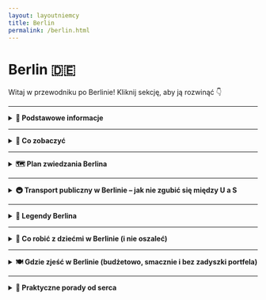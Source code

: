 ```yaml
---
layout: layoutniemcy
title: Berlin
permalink: /berlin.html
---
```


# Berlin 🇩🇪 

Witaj w przewodniku po Berlinie! Kliknij sekcję, aby ją rozwinąć 👇


---

<details>
  <summary><strong>📌 Podstawowe informacje</strong></summary>

  <h3>🏙️ Berlin – opis miasta</h3>
  <p>
    Berlin to nie tyle miasto, co osobny stan skupienia. Pełne historii, która czai się za każdym rogiem – i street artu, 
    który ją zasłania. Tu nic nie wygląda jak „stolica”, a mimo to wszystko działa (prawie). To raj dla fanów muzeów, techno, kebabów 
    i ludzi, którzy nigdy nie wracają do domu przed świtem. Albo wcale.
  </p>

  <h3>🚆 Jak się dostać</h3>
  <p>
    Do Berlina dojedziesz dosłownie wszystkim – oprócz promu z Sahary. Pociągiem? Tak, szybko i bez stresu. Samochodem? Jasne, tylko 
    pamiętaj o strefie ekologicznej (bo Niemcy kochają naklejki). Autobusem? Tanie bilety i darmowe Wi-Fi, które działa na odcinku Poznań-Świebodzin. 
    Rowerem? Jeśli masz czas, charakter i silne łydki – powodzenia!
  </p>

  <h3>✈️ Lotniska</h3>
  <p>
    Berlin ma jedno główne lotnisko: <strong>BER – Berlin Brandenburg</strong> (pełna nazwa dłuższa niż lot do Warszawy). 
    Nowoczesne, przestronne i wiecznie "lekko opóźnione". Uwaga: nie szukaj już Tegla ani Schönefeldu – oficjalnie zniknęły, 
    jak zdrowy rozsądek w godzinach szczytu.
  </p>

  <h3>🌇 Życie w Berlinie</h3>
  <p>
    Życie w Berlinie to balans między anarchią a systemem. W dzień – praca, parki, ekologiczne zakupy w sklepach bez plastiku. 
    W nocy – techno, currywurst i rozważania egzystencjalne w klubowej kolejce. Mieszkańcy są przyzwyczajeni do różnorodności – językowej, kulturowej, fryzjerskiej. 
    Jedni chodzą w garniturach, inni w piżamie i nikt nie pyta dlaczego. Bo to Berlin.
  </p>
</details>


---

<details>
  <summary><strong>🏰 Co zobaczyć</strong></summary>

  <details>
    <summary><strong>🧱 Mur Berliński</strong></summary>
    <p><strong>📍 Współrzędne:</strong> <em>52.5163, 13.3777</em></p>
    <p>Mur, który dzielił miasto, rodziny, przyjaciół i psy sąsiadów. Symbol zimnej wojny, który przez dekady był niechcianą atrakcją, dziś stał się... atrakcją pożądaną. Tylko w Berlinie można oglądać beton i rozczulać się nad jego historią, robiąc selfie z napisem "do not cross".</p>
    <p>Choć większość muru zniknęła szybciej niż darmowe kanapki w hostelu, wciąż znajdziesz jego fragmenty rozsiane po mieście – niektóre oryginalne, niektóre bardziej "symboliczne". Chcesz poczuć klimat szpiegów i zasieków? Skieruj kroki pod <strong>Topografię Terroru</strong> – tam historia bije betonem po oczach.</p>
</details>

<details>
    <summary><strong>🎨 East Side Gallery</strong></summary>
    <p><strong>📍 Współrzędne:</strong> <em>52.5050, 13.4394</em></p>
    <p>Najdłuższy zachowany kawałek Muru Berlińskiego, który został zamieniony w galerię pod chmurką. To tu znajdziesz słynny pocałunek Breżniewa i Honeckera – bardziej emocjonalny niż większość randek na Tinderze.</p>
    <p>Miejsce obowiązkowe dla fanów sztuki ulicznej, historii, i tych, którzy chcą powiedzieć "byłem w Berlinie" bez wspinania się na wieżę TV. Obowiązkowo aparat w dłoń, ale uwaga: turystów więcej niż gołębi pod Brama Brandenburską.</p>
    <p>Pro tip: najlepiej odwiedzić rano albo późnym popołudniem, kiedy nie trzeba się przeciskać przez 15 osób robiących zdjęcie temu samemu murkowi.</p>
</details>

  <details>
    <summary><strong>🏛️ Reichstag</strong></summary>
    <p><strong>📍 Współrzędne:</strong> <em>52.5186, 13.3762</em></p>
    <p>Oficjalna siedziba Bundestagu, czyli niemieckiego parlamentu – miejsce, gdzie zapadają ważne decyzje, ale też gdzie turyści wdrapują się do szklanej kopuły, żeby cyknąć ładne fotki panoramy Berlina (i przypadkiem usłyszeć debatę o przepisach na ogórkową).</p>
    <p>Kopuła zaprojektowana przez Normana Fostera wygląda jak wielka lustrzana wirówka i rzeczywiście można się tam zakręcić – szczególnie bez rezerwacji. <strong>Uwaga:</strong> wejście jest darmowe, ale <em>trzeba się wcześniej zarejestrować online</em>. Bez tego zostaje selfie zza płotu.</p>
    <p>Warto odwiedzić o zachodzie słońca – widoki jak z katalogu, tylko bardziej demokratyczne.</p>
</details>


  <details>
    <summary><strong>🏺 Wyspa Muzeów (Museumsinsel)</strong></summary>
    <p><strong>📍 Współrzędne:</strong> <em>52.5169, 13.4019</em></p>
    <p>Wyspa na Sprewie, na której Niemcy postanowili zebrać najwięcej kultury, sztuki i starożytności, ile tylko pomieści kilka ładnych budynków. Jeśli lubisz patrzeć na marmurowe torsy bez głów, egipskie sarkofagi i dzieła, które wyglądają jak "ładne, ale nie wiadomo co", to jest Twoje miejsce.</p>

    <p>W skład tego kulturalnego pakietu all-inclusive wchodzą:</p>
    <ul>
        <li><strong>🧱 Pergamonmuseum</strong> – absolutny hit, z wielkim ołtarzem Pergamońskim i Bramą Isztar. Niestety, <em>część muzeum bywa zamknięta na renowację</em>, bo wiadomo: wielkie starożytne rzeczy potrzebują wielkiej współczesnej cierpliwości.</li>
        <li><strong>🏛️ Neues Museum</strong> – tu króluje Nefretete i jej słynny profil. Tak piękny, że aparat się sam włącza. Uwaga: <em>nie wolno robić zdjęć królowej</em>, chyba że chcesz zostać wyprowadzony z muzeum szybciej niż zdążysz powiedzieć "hashtag Berlin".</li>
        <li><strong>🖼️ Alte Nationalgalerie</strong> – dla fanów malarstwa, od romantyzmu po impresjonizm. Można udawać znawcę, mrucząc "interesująca faktura" i kiwać głową przy Monetach.</li>
        <li><strong>🏺 Altes Museum</strong> – rzymskie i greckie klimaty. Głowy, kolumny, amfory. Idealne miejsce, żeby zrozumieć, jak wyglądały porządki domowe 2 tysiące lat temu.</li>
        <li><strong>📜 Bode-Museum</strong> – trochę mniej popularne, ale za to spokojniejsze. Rzeźby, monety, atmosfera zadumy (i świetna podłoga, jak ktoś lubi kafelki).</li>
    </ul>

    <p><strong>💡 Porady praktyczne:</strong></p>
    <ul>
        <li><strong>🎟️ Bilety:</strong> Można kupić pojedyncze bilety albo <em>Museum Pass Berlin</em> – opłaca się, jeśli planujesz więcej niż jedno muzeum i masz więcej niż jedną godzinę cierpliwości.</li>
        <li><strong>📱 Rezerwacja online:</strong> Szczególnie do Pergamonu i Neues – bez tego ryzykujesz stanie w kolejce z grupą wycieczkową z Bawarii.</li>
        <li><strong>🥪 Przerwa:</strong> W okolicy znajdziesz kilka kawiarni, ale przygotuj się na ceny w stylu "jesteś między kulturą a turystami".</li>
    </ul>

    <p><em>Wyspa Muzeów to nie miejsce na szybki spacer – to miejsce na estetyczne zanurzenie, lekkie zmęczenie i refleksję: "czy ja przypadkiem nie powinienem chodzić częściej do muzeów?"</em></p>
</details>


  <details>
    <summary><strong>📡 Fernsehturm (Wieża Telewizyjna)</strong></summary>
    <p><strong>📍 Współrzędne:</strong> <em>52.5208, 13.4094</em></p>
    <p>Berlin z góry wygląda zupełnie inaczej, szczególnie kiedy wspinasz się na <strong>Fernsehturm</strong> – najwyższy punkt w mieście (i najlepszy sposób, żeby zrozumieć, że Berlina nie da się objąć wzrokiem w mniej niż godzinę). Z wysokości 368 metrów możesz podziwiać całą stolicę, jej dachy, mosty i niekończące się budowle, które niemalże tworzą swoje własne miasto w mieście.</p>

    <p>Wieża, która powstała w 1969 roku, by służyć jako nadajnik telewizyjny, stała się symbolem Berlina (nawet jeżeli bywa czasami porównywana do... „upiornego iglastego słupa”). Z jej szklanej platformy widokowej masz wrażenie, że po prostu unosisz się nad miastem, patrząc na te wszystkie szklane biurowce, zielone parki, a w tle... górujący Mauerpark. Nie zapomnij zabrać aparatu – 360 stopni panoramy na Berlin są warte każdej zaciśniętej ręki.</p>

    <p><strong>🚶‍♂️ Co warto wiedzieć:</strong></p>
    <ul>
        <li><strong>🎟️ Bilety:</strong> Ceny biletów zaczynają się od około 20€, ale chcesz mieć miejsce przy oknie? Przygotuj się na dodatkowe opłaty. Czasami za „przyspieszony wjazd” trzeba zapłacić tyle, co za nową książkę o Berlinie, ale... to warto!</li>
        <li><strong>💨 Widok:</strong> Idealny na zdjęcia przy zachodzie słońca (bo kto nie chce udowodnić znajomym, że jest bardziej artystyczny niż w rzeczywistości?).</li>
        <li><strong>🍽️ Restauracja:</strong> A jeśli poczujesz głód, to Wieża oferuje rotującą restaurację – choć nie wiem, czy podawanie kelnera wciąż kręci się wokół tego samego stolika co przez 30 minut.</li>
    </ul>

    <p>Pro tip: jeśli nie jesteś fanem wysokości, to zamiast patrzeć w dół, lepiej spójrz na panoramę Berlina w kierunku wieży. Możesz wtedy skupić się na najbliższych budynkach, a nie na tym, co znajduje się 368 metrów poniżej. W końcu każdy ma swoje granice komfortu.</p>

    <p><strong>⏳ Czas na wizytę:</strong> Chociaż nie jest to miejsce, w którym zostaniesz na godzinę, warto poświęcić te 30-45 minut na spokojny spacer po platformie i chwilę refleksji: "czy ten widok to naprawdę Berlin, czy może to po prostu zdjęcie, które znajdę w każdej broszurze?"</p>
</details>


  <details>
    <summary><strong>🎧 Berghain</strong></summary>
    <p><strong>📍 Współrzędne:</strong> <em>52.5075, 13.4512</em></p>
    <p>Berghain – świątynia techno, której nie da się opisać słowami, bo... trzeba tam być, żeby zrozumieć. To więcej niż tylko klub nocny. To niemalże doświadczenie religijne, tylko zamiast kadzideł i modlitwy masz sety DJ-ów, potężny bas, i ludzi, którzy wyglądają jakby przyszli z przyszłości. Jest to miejsce, które potrafi przemienić „zwykłego turystę” w „oddanego fana clubbingu”, nawet jeśli wcześniej nie rozróżniałeś techna od dźwięków budzika.</p>

    <p>Wchodząc do Berghain, musisz być gotowy na jedno: nieoczekiwane. Dobrze, że to nie jest najłatwiejszy klub do dostania się. Czekasz w kolejce, nie wiedząc, czy w ogóle zostaniesz wpuszczony, bo oczywiście nie ma jasnych zasad. Mówią, że jeśli nie patrzysz jak trzeba, nie jesteś odpowiednio ubrany, albo nie masz „tego czegoś” w oczach – nie wejdziesz. Ale to może być tylko część tej legendarnej atmosfery, którą tworzy sam fakt, że nie wiesz, co się stanie.</p>

    <p><strong>🎵 Co cię czeka w środku?</strong> Berghain to miejsce dla prawdziwych fanów muzyki elektronicznej, gdzie techno wylewa się z głośników, a światła pulsują w rytm bitu. Jeśli twój portfel zniknął po 5 minutach, to raczej nie są to efekty uboczne po drinkach – po prostu roztańczyłeś się do rytmu.</p>
    <p>Chociaż Berghain jest znany ze swojej surowości i "nieprzyjaznej" polityki wejścia, to po przekroczeniu progu czeka cię całkowite zanurzenie w muzyce, ludziach i atmosferze, która jest jednym z najczystszych wyrazów berlińskiej wolności. Wszyscy są mile widziani, ale o ile możesz nie spotkać się z „klubowymi zasadami”, o tyle musisz być gotów na zupełnie inny świat, niż ten, do którego przywykłeś.</p>

    <p><strong>💡 Porady praktyczne:</strong></p>
    <ul>
        <li><strong>🕛 Godziny otwarcia:</strong> Berghain otwarte jest zwykle przez całą noc i dzień (bo kto mówi, że noc ma trwać tylko 6 godzin?), więc jeśli czujesz się na siłach, to zapraszam do sprawdzenia, czy umiesz tańczyć do 10:00 rano.</li>
        <li><strong>👕 Dress code:</strong> Chociaż klucz do wejścia to nie tylko wygląd, ubiór może jednak pomóc. Im bardziej casualowo (i trochę jakbyś przyszedł z opóźnieniem na imprezę w szkole), tym lepiej. Zero krawatów, zero formalności – chociaż czarne ubrania i wszystko, co daje wrażenie „niedbałej elegancji” jest na topie.</li>
        <li><strong>🔇 Muzyka:</strong> Zmiana ustawień na tech-house, techno czy minimal – gwarantowane, że u stóp basu poczujesz się jak w innym wymiarze.</li>
        <li><strong>📱 Aplikacje:</strong> Warto śledzić na Facebooku i innych portalach informacje o specjalnych wydarzeniach – klub bywa pełny, a więc czasami jest konieczna rezerwacja wstępu na specjalne wydarzenia.</li>
    </ul>

    <p><strong>🤫 Czego NIE robić w Berghain:</strong> Zdecydowanie nie próbuj robić zdjęć ani filmików – zasada "no photo" obowiązuje bez wyjątku. W końcu nie jesteś tu, żeby dokumentować swoją obecność w tym kultowym miejscu, tylko żeby poczuć się częścią tej wyjątkowej, zamkniętej atmosfery. Więc jeśli będziesz miał jakiekolwiek wątpliwości co do norm, lepiej od razu skupić się na muzyce.</p>

    <p><strong>🕶️ Bonus:</strong> Jeśli Berghain to miejsce, które cię przerasta, sprawdź jego siostrzany klub <strong>Säule</strong> – bardziej alternatywny, ale równie intensywny. Jednak pamiętaj: <em>wszystko, co związane z Berghain, wymaga od ciebie podjęcia wyzwania.</em></p>
</details>


  <details>
    <summary><strong>🌳 Tiergarten</strong></summary>
    <p><strong>📍 Współrzędne:</strong> <em>52.3540, 13.3695</em></p>
    <p>Tiergarten to berliński odpowiednik miejskiego „zielonego zakątka”, w którym możesz zapomnieć o smogu, zgiełku i tłumach. Wyobraź sobie idealne miejsce, gdzie możesz się zgubić, spacerować przez godziny, próbować odgadywać, czy to naprawdę jest staw, czy może tylko zarośnięta kałuża... a wszystko to z odgłosami miejskiego życia w tle.</p>

    <p>Ten park, który w XVIII wieku służył jako poligon myśliwski, jest teraz jednym z najbardziej popularnych miejsc w Berlinie, oferującym równocześnie spokój natury i ogromną przestrzeń do… oddechu. Spacerując po tym wielkim obszarze zieleni, możesz poczuć się jak bohater w filmie o zbuntowanym mieszkańcu wielkiego miasta, który odnajduje harmonię wśród drzew.</p>

    <p>W Tiergarten znajdziesz nie tylko przyjemność z kontaktu z naturą, ale także pomniki, rzeźby, a nawet stawy. A jeśli chcesz poczuć się jak prawdziwy Berlińczyk, to po prostu weź koc, złap książkę i zrób sobie przerwę na wylegiwanie się w trawie. (Tak, w Berlinie to naprawdę normalne. Ludzie tutaj leżą wszędzie.)</p>

    <p><strong>🌳 Co cię czeka w Tiergarten?</strong> Całkiem sporo! Park to nie tylko zielony raj do odpoczynku, ale także pełen ukrytych skarbów. Możesz natknąć się na rzeźby, na przykład <strong>Rzeźbę Żurawia</strong>, a jeśli chcesz poczuć się jak prawdziwy wędrowiec, możesz zabłądzić w labiryncie drzew. Coś na pewno Cię zaskoczy. A jeśli nie to, to przynajmniej pozwoli ci na chwilę odpocząć i zwolnić tempo.</p>

    <p><strong>🦅 Czego nie możesz przegapić:</strong></p>
    <ul>
        <li><strong>🚶‍♂️ Spacer wzdłuż rzeki Spree:</strong> Park położony jest wzdłuż rzeki, więc jeśli chcesz poczuć się jak bohater filmu o podróżniku, na pewno warto udać się na spokojny spacer brzegiem. Czasami woda odbija nie tylko niebo, ale i Twoje rozmyślania o przyszłości.</li>
        <li><strong>🌸 Pomniki i rzeźby:</strong> A to z kolei okazja, by poczuć się jak prawdziwy historyk sztuki – nie bój się patrzeć na różne postacie i zastanawiać się, co one właściwie symbolizują.</li>
        <li><strong>🏛️ Siegessäule (Kolumna Zwycięstwa):</strong> W samym sercu parku znajduje się Siegessäule, czyli Kolumna Zwycięstwa. Możesz ją podziwiać z dołu, ale nie zapomnij wspiąć się na szczyt, bo widok na Berlin z góry jest naprawdę niezły. Swoją drogą, to nie codziennie możesz poczuć się jak zdobywca.</li>
    </ul>

    <p><strong>💡 Pro tip:</strong> Jeśli szukasz idealnego miejsca na piknik, to jest to właśnie to! Zbieraj przyjaciół, rozłóż koc, a potem kontempluj na temat życia i... Berlinie, który chyba nigdy nie śpi.</p>

    <p><strong>🚴‍♂️ Dla aktywnych:</strong> Tiergarten to również świetne miejsce do jazdy na rowerze, biegania, a nawet rolkowania, jeśli masz ochotę poczuć się jak profesjonalista. Oczywiście, gdybyś się potknął, Berlin przyjmuje cię z otwartymi ramionami… i dużą ilością lodów w pobliskich sklepikach.</p>

    <p>Więc jeśli chcesz chwilę zapomnieć o miejskim zgiełku i poczuć w sobie "naturalnego Berlińczyka", to Tiergarten to miejsce, które z pewnością ci to umożliwi!</p>
</details>


  <details>
    <summary><strong>🏰 Zamek Charlottenburg</strong></summary>
    <p><strong>📍 Współrzędne:</strong> <em>52.5204, 13.2951</em></p>
    <p>Zamek Charlottenburg to prawdziwa perła Berlina, przypominająca, że nie tylko historie techno i sztuki nowoczesnej są warte uwagi. Ten pałac, niczym z bajki, nie tylko wygląda, jakby przybył prosto z XVIII wieku, ale również pozwala poczuć się jak szlachcic na chwilę. Choć w jego murach raczej nie znajdziesz „pozytywnie zakręconych” księżniczek, to na pewno odkryjesz historię pełną przepychu i majestatu.</p>

    <p>Zamek został zbudowany na przełomie XVII i XVIII wieku jako rezydencja elektorskiej rodziny Hohenzollernów i przez lata pełnił rolę letniej rezydencji dla królewskiej rodziny. Jednak nie daj się zwieść tym formalnym początkowym opisom – Zamek Charlottenburg to także miejsce, które mogłoby spokojnie zagrać główną rolę w filmie o królewskich intrygach. Tylko zamiast czarownic i magicznych mikstur masz… ogrody pełne róż, pomniki i galerię sztuki.</p>

    <p><strong>🎨 Co cię czeka w Zamku Charlottenburg?</strong> Przede wszystkim to jedno z nielicznych miejsc w Berlinie, które oferuje ci podróż w czasie. Jeśli chcesz poczuć się jak w XVIII wieku, nie musisz iść na bal maskowy. Wystarczy, że wejdziesz do środka. Przestronne sale, pełne przepychu wnętrza, a także obrazy, które były niegdyś częścią królewskiej kolekcji, czekają na odkrycie.</p>

    <p>Poza samym pałacem, warto zwrócić uwagę na jego przepiękne ogrody, które są jak idealna sceneria do przemyśleń o tym, czy to naprawdę królowa siedziała tutaj na tronie i dawała wszystkim rozkazy, czy może była to tylko jakaś bardzo elegancka pani domu, która miała po prostu świetny gust.</p>

    <p><strong>🌳 Czego nie możesz przegapić:</strong></p>
    <ul>
        <li><strong>👑 Pałacowe wnętrza:</strong> Zamek oferuje naprawdę olśniewające sale – zarówno te bogato zdobione, jak i te bardziej minimalistyczne. Warto przyjrzeć się z bliska meblom, które mimo upływu czasu nadal wyglądają, jakby zostały niedawno kupione na wyprzedaży u królowej. No może poza tymi złoceńkami, które raczej nie pasują do XXI wieku, ale wciąż robią wrażenie.</li>
        <li><strong>🌷 Ogrody Charlottenburga:</strong> Jeśli zwiedzanie wnętrz to za mało, udaj się do ogrodów. Te rozległe tereny pełne róż, fontann i rzeźb będą idealnym miejscem na spacer. Jeśli masz szczęście, spotkasz tam innych turystów, którzy próbują zrobić perfekcyjne selfie z tronem w tle (a ty, udając obojętność, wykonasz ten sam ruch, tylko bardziej elegancko).</li>
        <li><strong>🎨 Galeria Sztuki:</strong> W zamku znajduje się również galeria sztuki, gdzie możesz podziwiać obrazy, rzeźby i różne inne cuda, które niegdyś należały do rodziny królewskiej. Jeśli nie znasz się na sztuce, po prostu rób mądre miny, kiwaj głową i ciesz się z możliwości zaprezentowania swoich umiejętności „mistrza rozumienia sztuki”.</li>
    </ul>

    <p><strong>💡 Porady praktyczne:</strong></p>
    <ul>
        <li><strong>🕒 Godziny otwarcia:</strong> Zamek jest otwarty codziennie, więc możesz go odwiedzić nawet w dniu, w którym czujesz, że świat potrzebuje odrobiny królewskiej elegancji. Zamek otwarty jest do późnych godzin popołudniowych, więc masz czas, żeby spokojnie poczuć się jak arystokrata.</li>
        <li><strong>🎟️ Bilety:</strong> Wstęp do zamku kosztuje, ale w porównaniu do wartości historycznej tego miejsca, to prawie jak kawa na wynos w Berlinie. Zresztą, cena biletu to tylko drobna opłata za możliwość poczucia się przez chwilę jak postać z epoki baroku.</li>
        <li><strong>📸 Fotografowanie:</strong> Pamiętaj, że w Zamku Charlottenburg możesz robić zdjęcia, ale nie zapomnij o strefach, gdzie nie możesz rejestrować wnętrz. Choć zazwyczaj, jeśli coś jest naprawdę piękne, zrobienie zdjęcia i tak nie jest zakazane. Jednak szanuj przestrzeń i innych gości!</li>
    </ul>

    <p>Jeśli odwiedzasz Berlin i masz ochotę na odrobinę luksusu, na pewno powinieneś dodać Zamek Charlottenburg do swojej listy „must-see”. To jak wizyta w „dawnym królestwie”, gdzie choć nie znajdziesz złotych monet w każdym rogu, to poczujesz się jak ktoś naprawdę ważny.</p>
</details>


  <details>
    <summary><strong>🕊️ Pomnik Holokaustu (Pomnik Żydowskich Ofiar Holokaustu)</strong></summary>
    <p><strong>📍 Współrzędne:</strong> <em>52.5138, 13.3777</em></p>
    <p>Pomnik Holokaustu w Berlinie to jedno z tych miejsc, które nie rzuca się w oczy, ale zostaje w pamięci na długo. Z zewnątrz wygląda jak olbrzymie pole kamiennych bloków, które wcale nie zachwycają swoją „nowoczesnością” ani tym bardziej swoją wesołością. A jednak, to jedno z tych miejsc, które zmusza do refleksji, do przemyśleń o naszej historii i o tym, jak wiele musimy jeszcze zrobić, by nigdy się nie powtórzyła.</p>

    <p>Pomnik, zaprojektowany przez Petera Eisenmana, to 2711 betonowych bloków, ustawionych w równych rzędach, które zmieniają swoją wysokość. Wchodząc w to pole, zaczynasz od czoła, gdzie bloki są niskie i niepozorne, ale im dalej idziesz, tym bardziej robi się mrocznie. W końcu bloki stają się tak wysokie, że zaczynasz czuć się jak część tej przeszłości – uwięziony w świecie, którego już nie ma. Ale niech Cię nie zmyli ta niewielka wysokość na początku – ten pomnik naprawdę potrafi zrobić wrażenie.</p>

    <p>Pomnik upamiętnia ofiary Holokaustu, w tym Żydów, Romów i innych grup, które zginęły w wyniku zbrodniczych działań nazistowskich. Eisenman stworzył coś, co ma dawać poczucie zagubienia i chaosu, symbolizując tragiczne i niezrozumiałe wydarzenia tej mrocznej części historii. Z każdej strony bloków czujesz się inaczej: czasami możesz poczuć się jak mały człowiek w ogromnym świecie, innym razem jakbyś był w środku burzy historii, gdzie wszystko jest chaotyczne i bezsensowne.</p>

    <p><strong>🔍 Co cię czeka na Pomniku Holokaustu?</strong> Oprócz samego spaceru przez pole bloków, warto zajrzeć do podziemnego muzeum, które znajduje się tuż obok. Znajdziesz tam wystawy związane z historią Holokaustu, z osobistymi historiami ofiar i zdjęciami z tamtych lat. To miejsce daje szansę na głębsze zrozumienie, a także na moment ciszy i zadumy.</p>

    <p><strong>🌟 Czego nie możesz przegapić:</strong></p>
    <ul>
        <li><strong>🔲 Spacer przez blokadę:</strong> Warto przejść przez to pole kamieni i poczuć na własnej skórze to zmieniające się uczucie przestrzeni i zbliżającego się mroku. Poczuj się jak część tej opowieści, nawet jeśli nie jesteś w stanie w pełni zrozumieć tego, przez co przeszły ofiary Holokaustu.</li>
        <li><strong>🏛️ Podziemne muzeum:</strong> Jeśli chcesz zanurzyć się w historii, wejdź do podziemnego muzeum. Znajdziesz tam interaktywne wystawy, które są pełne dokumentów, zdjęć i osobistych historii. Pomoże Ci to lepiej zrozumieć, dlaczego Pomnik Holokaustu w Berlinie jest tak ważny.</li>
    </ul>

    <p><strong>💡 Porady praktyczne:</strong></p>
    <ul>
        <li><strong>🕒 Godziny otwarcia:</strong> Pomnik jest dostępny przez całą dobę, ale jeśli chcesz odwiedzić muzeum, sprawdź godziny jego otwarcia, ponieważ jest to miejsce zamknięte w nocy. To jedno z tych miejsc, które jest symboliczne o każdej porze dnia, ale w nocy nabiera zupełnie innego charakteru.</li>
        <li><strong>📸 Fotografowanie:</strong> Tak, możesz zrobić zdjęcie, ale pamiętaj, że Pomnik Holokaustu to miejsce ciszy i zadumy. Jeśli robisz zdjęcie, zrób to z szacunkiem i w pełni świadomie, co ten pomnik reprezentuje.</li>
    </ul>

    <p>Pomnik Holokaustu to miejsce, które zmusza do refleksji. To nie tylko turystyczna atrakcja – to przypomnienie o przeszłości, które nie pozwala o sobie zapomnieć. Po wizycie w tym miejscu nie będziesz już tym samym turystą w Berlinie, bo jego historia na długo pozostanie z Tobą. I może to właśnie w takich miejscach trzeba zrobić najdłuższe przerwy na zastanowienie się nad tym, co mogłoby być, a co już nigdy nie wróci.</p>
</details>


  <details>
    <summary><strong>🦒 Zoo Berlin – największy zbiór zwierząt i dzieci na wycieczce</strong></summary>
    <p><strong>Współrzędne:</strong> <em>52.5075° N, 13.3372° E</em></p>
    <p>
      Pandki, lwy, surykatki i ludzie z watą cukrową. Jedno z najstarszych zoo w Europie, gdzie nawet flamingi mają swoje fanki. 
      Dobry wybór, jeśli Berlin wydaje ci się za bardzo ludzki. Aha – nie karm zwierząt ani dzieci z grupy obok.
    </p>
  </details>

  <details>
    <summary><strong>🎨 Teufelsberg – opuszczona stacja szpiegowska z widokiem i graffiti</strong></summary>
    <p><strong>Współrzędne:</strong> <em>52.5070° N, 13.2411° E</em></p>
    <p>
      Góra zrobiona ze śmieci wojennych (serio), na której stoi amerykańska stacja nasłuchowa z czasów zimnej wojny. 
      Dziś to mekka dla artystów i fanów "urban exploration". Wchodzisz na własne ryzyko – i z własną butelką wody.
    </p>
  </details>

  <details>
    <summary><strong>💡 DDR Museum – dotknij komunizmu bez wychodzenia z UE</strong></summary>
    <p><strong>Współrzędne:</strong> <em>52.5180° N, 13.4010° E</em></p>
    <p>
      Interaktywne muzeum NRD, gdzie możesz usiąść w Trabancie, posłuchać propagandy i zobaczyć, co się jadało, gdy nic nie było. 
      Świetna lekcja historii dla młodszych – i momenty nostalgii dla tych, co pamiętają „Octavia to luksus”.
    </p>
  </details>

  <details>
    <summary><strong>🚪 Brama Brandenburska</strong></summary>
    <p><strong>📍 Współrzędne:</strong> <em>52.5163, 13.3777</em></p>
    <p>Brama Brandenburska to symbol Berlina, jeden z najbardziej rozpoznawalnych punktów miasta, który przez lata zmieniała swoje znaczenie – od bramy do miasta, przez symbol podziału, aż po symbol zjednoczenia Niemiec. Ale nie daj się zmylić jej klasycznym, neoklasycznym wyglądem, bo ta brama to nie tylko kamienny pomnik, ale także miejsce, które wiele razy miało ogromne znaczenie w historii.</p>

    <p>Wzniesiona na przełomie XVIII i XIX wieku przez króla Fryderyka Wilhelma II, Brama Brandenburska była pierwotnie symboliem pokoju, mając na celu reprezentowanie majestatu Berlina. Oczywiście, historia niemiecka nie zawsze sprzyjała pokojowi, dlatego brama przeszła przez wiele zmian. I choć nie jest to zamek ani pałac, można ją uznać za jeden z najważniejszych „pomników” Berlina – choć tym razem nie w sensie pomnika w sensie dosłownym.</p>

    <p>Brama Brandenburska była świadkiem wielu ważnych wydarzeń, w tym zakończenia zimnej wojny i upadku Muru Berlińskiego. Zanim doszło do zjednoczenia Niemiec, brama była niemal symbolem podziału, znajdując się tuż obok muru, który oddzielał Berlin na wschodnią i zachodnią część. Dziś jest symbolem jedności i pomostem między przeszłością a przyszłością Niemiec.</p>

    <p><strong>🎨 Co cię czeka przy Bramie Brandenburskiej?</strong> Nie da się ukryć, że Brama Brandenburska to miejsce, które nie tylko wygląda majestatycznie, ale jest też pełne historii. Będziesz miał okazję zobaczyć nie tylko klasyczną architekturę, ale również podziwiać piękny widok na okolice, w tym na Pariser Platz, który jest pełen eleganckich budynków i hoteli. Warto się zatrzymać na chwilę, by pomyśleć o historii tego miejsca i poczuć się jak część tej wielkiej opowieści.</p>

    <p><strong>🌟 Czego nie możesz przegapić:</strong></p>
    <ul>
        <li><strong>📸 Sesja zdjęciowa:</strong> To prawdopodobnie najczęściej fotografowane miejsce w Berlinie, więc nie przegap okazji, by zrobić sobie selfie z Brandenburską w tle. Oczywiście, postaraj się, aby Twoje zdjęcie wyglądało mniej turystycznie niż zdjęcia z pierwszego dnia w mieście, ale to i tak będzie pamiątka na całe życie!</li>
        <li><strong>🕰️ Warto wiedzieć:</strong> Zanim zaczniesz marzyć o tym, że uda ci się przejść przez bramę jak władca Berlina, pamiętaj, że brama jest otwarta dla wszystkich – ale to tylko symbol. Niemniej, to świetne miejsce, by zastanowić się nad historią tego miasta i tego regionu, a także chwilę poczuć się, jakbyś był częścią tej niesamowitej opowieści.</li>
    </ul>

    <p><strong>💡 Porady praktyczne:</strong></p>
    <ul>
        <li><strong>🕒 Godziny otwarcia:</strong> Brama Brandenburska to miejsce publiczne, otwarte 24 godziny na dobę. To oznacza, że możesz ją odwiedzać o każdej porze dnia i nocy. Więc jeśli lubisz wyjść na miasto nocą, to jest to miejsce, które naprawdę wygląda spektakularnie po zmroku!</li>
        <li><strong>🚶‍♂️ Zasady:</strong> Nie ma żadnych specjalnych zasad, ale pamiętaj, że to miejsce jest bardzo popularne, więc czasami może być tłoczno. Warto spróbować odwiedzić Bramę Brandenburską wczesnym rankiem lub późnym wieczorem, kiedy nie ma już tłumów turystów.</li>
    </ul>

    <p>Brama Brandenburska to prawdziwy symbol Berlina, którego nie można pominąć podczas zwiedzania miasta. To miejsce, które łączy przeszłość z przyszłością, symbolizuje zarówno trudne chwile historii, jak i triumfy zjednoczenia. I chociaż brama sama w sobie może wyglądać jak „zwykły pomnik”, to jest to coś, co naprawdę warto zobaczyć i poczuć na własnej skórze. Na pewno nie wyjdziesz stamtąd bez kilku zdjęć i kilku przemyśleń.</p>
</details>
  

  <details>
    <summary><strong>🏙️ Alexanderplatz</strong></summary>
    <p><strong>📍 Współrzędne:</strong> <em>52.5219, 13.4132</em></p>
    <p>Alexanderplatz to jedno z najbardziej rozpoznawalnych miejsc w Berlinie, które łączy w sobie historię, kulturę i nowoczesność. To nie tylko wielki plac, ale prawdziwe serce miasta, które tętni życiem przez całą dobę. Kiedyś był to rynek handlowy, a dziś to centrum handlowe, turystyczne i komunikacyjne, w którym nie sposób się nudzić. Wiesz, jak to jest – to miejsce, które ma wszystko, od wieżowców po stary tramwaj. Można by powiedzieć, że tu zawsze coś się dzieje – i to dosłownie!</p>

    <p>Alexanderplatz to miejsce, które zmieniało się przez lata, a jego historia sięga nawet średniowiecza. To stąd wschodni Berlin w okresie Zimnej Wojny patrzył na Zachód, a teraz jest jednym z najważniejszych punktów na turystycznej mapie Berlina. Choć w latach 60-70. na placu wznosiły się wielkie blokowiska (typowe dla okresu PRL-u), dzisiaj Alexanderplatz ma zupełnie inny charakter – to tętniąca życiem metropolia, pełna sklepów, restauracji, hoteli i zabytków.</p>

    <p><strong>🎨 Co cię czeka na Alexanderplatz?</strong> Oczywiście, największym punktem orientacyjnym jest Wieża Telewizyjna – Berliner Fernsehturm. To właśnie stąd rozpościera się najlepszy widok na całe miasto. Warto zwrócić uwagę na okoliczne budynki, w tym na wschodni Berlin, w którym przez lata dominowały ogromne bloki. Ale nie tylko architektura przyciąga uwagę. Na placu znajdziesz też ogromne centrum handlowe, liczne restauracje, a także te kultowe atrakcje jak fontanny i historyczne tramwaje.</p>

    <p><strong>🌟 Czego nie możesz przegapić:</strong></p>
    <ul>
        <li><strong>📸 Wieża Telewizyjna:</strong> Jeśli nie chcesz zobaczyć Berlina z perspektywy turysty, to musisz wejść na Berlin Fernsehturm! Widok z samej góry to prawdziwa uczta dla oka, gdzie z jednej strony rozciąga się całe miasto, a z drugiej widać aż po horyzont. Warto również sprawdzić restaurację obrotową – ale ostrzegam, ceny są nieco… „w Berlinie”!</li>
        <li><strong>🏙️ Górna platforma widokowa:</strong> Jeśli nie masz ochoty na wieżę, to Alexanderplatz oferuje inne miejsca z niezłym widokiem. Warto odwiedzić pobliskie kawiarnie na dachach, które oferują coś równie pięknego i przyjemnego, ale w mniej ekskluzywnej wersji.</li>
    </ul>

    <p><strong>💡 Porady praktyczne:</strong></p>
    <ul>
        <li><strong>🕒 Godziny otwarcia:</strong> Wieża Telewizyjna jest otwarta codziennie, ale najlepiej odwiedzać ją w godzinach porannych lub późnym popołudniem, aby uniknąć tłumów. To miejsce jest bardzo popularne, a czasami trzeba stać w długich kolejkach. Warto również zarezerwować bilety online.</li>
        <li><strong>🚶‍♂️ Tłumy:</strong> Alexanderplatz to jedno z tych miejsc, które potrafi przyciągnąć ogromne rzesze turystów. Jeśli chcesz poczuć prawdziwy klimat tego miejsca, przyjdź rano lub wieczorem, kiedy plac nie jest jeszcze (lub już) zapełniony ludźmi. Inaczej poczujesz się jak w centrum handlowym w godzinach szczytu!</li>
        <li><strong>🛍️ Zakupy:</strong> Jeśli chcesz zrobić zakupy, to Alexanderplatz to jedno z najlepszych miejsc na zakupy w Berlinie. W okolicy znajdują się nie tylko ogromne centra handlowe, ale także sklepy lokalne, gdzie znajdziesz niemieckie specjały i pamiątki. Pamiętaj jednak, że ceny w centrum są… no cóż, typowo berlińskie.</li>
    </ul>

    <p><strong>⚡ Historia w pigułce:</strong> Choć teraz Alexanderplatz to nowoczesne centrum miasta, nie zawsze tak było. Przez lata był to główny punkt handlowy, przez który przewijały się tłumy ludzi. Po II wojnie światowej stał się jednym z symboli podziału miasta. Dziś pełni rolę zarówno komercyjną, jak i turystyczną, będąc jednym z najważniejszych punktów wschodniego Berlina. No, może w zachodnim trochę mniej, ale historia tego miejsca mówi sama za siebie!</p>

    <p>Alexanderplatz to jedno z tych miejsc, które, mimo że może się wydawać bardzo komercyjne, ma do opowiedzenia wiele historii. Jeśli masz czas, warto spędzić tu chwilę, nie tylko na robieniu zdjęć, ale na poczuciu tej ogromnej energii, która bije z tego miejsca. I pamiętaj, by spróbować jednej z berlińskich pysznych kaw – to w końcu niemieckie centrum kawowe!</p>
</details>

<details>
    <summary><strong>🚂 Dworzec Hauptbahnhof – czyli stacja kosmiczna Deutsche Bahn</strong></summary>
    <p><strong>Współrzędne:</strong> <em>52.5251° N, 13.3694° E</em></p>
    <p>
      Gdyby Transformersy budowały dworce – wyglądałyby właśnie tak. Stal, szkło, schody ruchome w każdą stronę świata. 
      Nawet jeśli nigdzie nie jedziesz, wpadnij się pogubić. Bonus: nieoczekiwany koncert akordeonisty na peronie.
    </p>
  </details>

  <details>
    <summary><strong>🦴 Muzeum Historii Naturalnej – dinozaury i inne potwory</strong></summary>
    <p><strong>Współrzędne:</strong> <em>52.5300° N, 13.3818° E</em></p>
    <p>
      Największy szkielet dinozaura w Europie. Robi wrażenie, zwłaszcza na ludziach, którzy boją się gołębi. 
      Do tego meteoryty, wypchane zwierzęta i pytania dzieci w stylu „czy to jeszcze żyje?”.
    </p>
  </details>

  <details>
    <summary><strong>📚 Bebelplatz – miejsce, gdzie palono książki, a dziś selfie</strong></summary>
    <p><strong>Współrzędne:</strong> <em>52.5165° N, 13.3937° E</em></p>
    <p>
      Niby tylko plac, ale z historią cięższą niż podręcznik do niemieckiego. W podziemiu znajdziesz pustą bibliotekę – pomnik po paleniu książek. 
      Można się zatrzymać, zamyślić… i dopiero potem pójść na currywurst.
    </p>

</details>
   
<details>
    <summary><strong>🕵️‍♂️ Sekretne miejsca Berlina</strong></summary>

    <details>
        <summary><strong>⛲ Rosengarten w Humboldthain – różany raj w środku miasta</strong></summary>
        <p>📍 Współrzędne: 52.5462, 13.3883</p>
        <p>
            Jeśli myślisz, że Berlin to tylko techno, kebaby i beton – to wejdź tu. Ogrody różane, cisza, ławki idealne do kontemplacji
            życia lub scrollowania memów w spokoju. Bonus: wejście za darmo, zapachy bezcenne.
        </p>
    </details>

    <details>
        <summary><strong>🏰 Spreepark – opuszczone wesołe miasteczko z PRL-vibe’em</strong></summary>
        <p>📍 Współrzędne: 52.4937, 13.4772</p>
        <p>
            Karuzele, które już się nie kręcą, i diabelski młyn, który wygląda jak po apokalipsie. Dawniej raj dla dzieci, dziś raj
            dla fotografów, miejskich eksploratorów i fanów postapokalipsy. Wstęp z przewodnikiem lub odrobiną sprytu.
        </p>
    </details>

    <details>
        <summary><strong>🌿 Prinzessinnengärten – ogrody miejskie z klimatem eko-hipstera</strong></summary>
        <p>📍 Współrzędne: 52.4985, 13.4036</p>
        <p>
            Tu rośnie wszystko – warzywa, zioła, pomysły na lepszy świat. Miejsce, gdzie możesz wypić kawę siedząc na palecie,
            porozmawiać z pomidorem i pomyśleć „może rzucę wszystko i zostanę ogrodnikiem”.
        </p>
    </details>

    <details>
        <summary><strong>🎨 Urban Nation Museum – street art na poważnie</strong></summary>
        <p>📍 Współrzędne: 52.4945, 13.3492</p>
        <p>
            Muzeum sztuki ulicznej – czyli graffiti, które ktoś postanowił wreszcie zawiesić na ścianie i nazwać sztuką współczesną.
            Kolorowo, dziwnie, inspirująco. I bez tłumów z przewodnikiem w słuchawce.
        </p>
    </details>

    <details>
        <summary><strong>🚪Magicum – muzeum magii, którego nie szukałeś, ale znajdziesz</strong></summary>
        <p>📍 Współrzędne: 52.5250, 13.3860</p>
        <p>
            Kryształowe kule, iluzje, tarot i trochę Harry'ego Pottera bez praw autorskich. Małe, dziwne, czarujące. W sam raz,
            jeśli chcesz odpocząć od rzeczywistości i uwierzyć w coś bardziej mistycznego niż ceny czynszów w Berlinie.
        </p>
    </details>

</details>

</details>
      
---

 <details>
    <summary><strong>🗺️ Plan zwiedzania Berlina</strong></summary>
   
  <details>
    <summary><strong>🗺️ Plan zwiedzania Berlina - wersja 3 dniowa</strong></summary>

    <h3>📅 Dzień 1 – „Must-see”, czyli turysta na pełnym etacie</h3>
    <ul>
        <li><strong>🏛️ Brama Brandenburska</strong> – obowiązkowe selfie i szybkie „wow”, bo tłumy nie śpią.</li>
        <li><strong>🗿 Pomnik Pomordowanych Żydów Europy</strong> – zaduma, cisza, respekt. Nie biegaj po betonowych blokach, serio.</li>
        <li><strong>🏛️ Reichstag</strong> – szklana kopuła i polityczne widoczki. Wejście za darmo, ale <em>rejestracja online z wyprzedzeniem!</em></li>
        <li><strong>🌳 Tiergarten</strong> – zielona przerwa na kawkę i życie, bo stopy już bolą.</li>
        <li><strong>🖼️ Wyspa Muzeów</strong> – jeśli kochasz sztukę. Jeśli nie – przejdź się obok i udawaj, że wiesz co to Pergamon.</li>
        <li><strong>🌉 Berliner Dom + spacer Unter den Linden</strong> – bo w Berlinie też jest trochę „ładnie”.</li>
    </ul>

    <h3>📅 Dzień 2 – Mur, hipsterzy i techno-vibe (ale bez techno)</h3>
    <ul>
        <li><strong>🧱 East Side Gallery</strong> – najdłuższy fragment Muru Berlińskiego ozdobiony graffiti. Instagram lubi to.</li>
        <li><strong>🎧 RAW-Gelände</strong> – industrialna strefa sztuki, barów i rzeczy, których nie ogarniesz bez przewodnika.</li>
        <li><strong>🍔 Lunch na Markthalle Neun</strong> – street food, piwo i ludzie, którzy wyglądają jakby mieli podcast o fermentacji.</li>
        <li><strong>🎮 Computerspielemuseum</strong> – dla fanów retro gier i dzieci lat 90.</li>
        <li><strong>🛍️ Friedrichshain & Kreuzberg</strong> – szwendaj się, patrz na murale, kup używaną kurtkę z lat 80.</li>
        <li><strong>🍻 Wieczór: kluby (lub bar)</strong> – ewentualnie weź berlińskie piwo i posiedź nad Sprewą. Kultura też.</li>
    </ul>

    <h3>📅 Dzień 3 – Sekrety, relaks i coś mniej oczywistego</h3>
    <ul>
        <li><strong>🏰 Zamek Charlottenburg</strong> – barokowe cudo i idealna ucieczka od murów i betonu.</li>
        <li><strong>🕵️‍♀️ Muzeum Szpiegów</strong> – podsłuchy, mikrokamery, zaszyfrowana historia. James Bond bez garnituru.</li>
        <li><strong>💀 Teufelsberg (Góra Diabła)</strong> – opuszczona stacja nasłuchowa NSA z widokiem i klimatem „postapo”.</li>
        <li><strong>🎭 Hackesche Höfe</strong> – dziedzińce, sklepy z rękodziełem, kawiarnie – tu nawet berlińczycy lubią zaglądać.</li>
        <li><strong>🧁 Kawa i ciasto na zakończenie</strong> – polecam berlińskiego „Pfannkuchena”, ale nie mów na to donut.</li>
    </ul>

    <p><strong>💡 Bonus tips:</strong></p>
    <ul>
        <li>👉 Kolejność można zmieniać – to plan, nie konstytucja.</li>
        <li>👉 Bilety do muzeów/reichstagu rezerwuj z wyprzedzeniem. Bez tego zostaje tylko smutna mina przed wejściem.</li>
        <li>👉 Jeśli chcesz iść do Berghain – powodzenia. Jeśli nie – to też dobrze.</li>
    </ul>

    <p><em>Berlin się nie kończy – ale nogi tak. Trzy dni i tak dadzą Ci więcej niż niejedna książka historyczna.</em></p>
</details>

<details>
    <summary><strong>⏰ Berlin w 1 dzień – misja (nie)możliwa</strong></summary>

    <p><em>Masz tylko jeden dzień? Spokojnie. Berlin nie ucieknie (chyba że znowu się podzieli). Oto turbo-plan dla tych, co chcą przeżyć dużo w mało czasu i nie paść po drodze.</em></p>

    <h3>🕘 Rano: historia i klasyka</h3>
    <ul>
        <li><strong>🏛️ Brama Brandenburska</strong> – szybkie zdjęcie, szeroki uśmiech, ruszamy dalej.</li>
        <li><strong>🗿 Pomnik Holokaustu</strong> – moment refleksji w labiryncie betonowych bloków.</li>
        <li><strong>🏛️ Reichstag (z zewnątrz)</strong> – jak nie masz rezerwacji do kopuły, to machnij ręką i rób fotkę.</li>
    </ul>

    <h3>☕ Przerwa śniadaniowo-kawowa</h3>
    <ul>
        <li><strong>🍳 Kawiarnia w Mitte</strong> – np. Father Carpenter albo Zeit für Brot (ślimaki cynamonowe godne Nobla).</li>
    </ul>

    <h3>🧱 Południe: mur, graffiti i luz</h3>
    <ul>
        <li><strong>🧱 East Side Gallery</strong> – spacer wzdłuż Muru z artystycznym zacięciem. Tu się robi zdjęcia „na Berlin”.</li>
        <li><strong>🛍️ Kreuzberg</strong> – szybki rzut oka na alternatywną stronę miasta. Vintage sklepy, murale, życie uliczne.</li>
    </ul>

    <h3>🍔 Lunch (czyli czas na berliński klasyk)</h3>
    <ul>
        <li><strong>🌭 Curry 36</strong> lub <strong>Mustafa’s Gemüse Kebap</strong> – wybierz, czekaj w kolejce, żałuj tylko jak się przejesz.</li>
    </ul>

    <h3>🕵️ Popołudnie: coś nietypowego</h3>
    <ul>
        <li><strong>🕵️‍♂️ Muzeum Szpiegów</strong> – podsłuchy, mikrofony i inne rzeczy, których lepiej nie mieć w domu.</li>
        <li><strong>🎮 Computerspielemuseum</strong> (jeśli wolisz Mario niż KGB).</li>
    </ul>

    <h3>🌇 Wieczór: chill i widoczki</h3>
    <ul>
        <li><strong>🌆 Panoramapunkt lub bar na dachu (np. Klunkerkranich)</strong> – zachód słońca z widokiem, piwko w ręce, życie piękne.</li>
        <li><strong>🍰 Deser na pożegnanie</strong> – berliński Pfannkuchen (nie mówić na to donut!) albo Apfelstrudel z lodami.</li>
    </ul>

    <p><strong>💡 Tips na koniec:</strong></p>
    <ul>
        <li>🚌 Kup bilet dzienny na komunikację i śmigaj jak VIP – bez stresu, że masz zły bilet.</li>
        <li>📱 Aplikacje BVG lub Jelbi = ratunek dla zagubionych dusz i nóg.</li>
        <li>🎒 Nie taszcz torby – Berlin i plecak turysty to kiepska para.</li>
    </ul>

    <p><em>Nie zobaczysz wszystkiego, ale zobaczysz wystarczająco, by się zakochać albo chcieć wrócić. I o to chodzi.</em></p>
</details>



</details>

---

<details>
    <summary><strong>🚇 Transport publiczny w Berlinie – jak nie zgubić się między U a S</strong></summary>

    <h3>✈️ Jak dojechać z lotniska BER do miasta?</h3>
    <p>Lotnisko Berlin Brandenburg (BER) jest tylko jedno – przynajmniej tyle dobrego. Dojazd do centrum zajmuje ok. 30–40 minut:</p>
    <ul>
        <li><strong>🚆 Airport Express (FEX)</strong> – śmiga jak trzeba, 2–3 razy na godzinę, jedzie na Berlin Hbf (główny dworzec).</li>
        <li><strong>🚇 S-Bahn</strong> – linie S9 i S45. Wolniejsze niż FEX, ale działa.</li>
        <li><strong>🚌 Autobusy</strong> – jeżdżą, ale tylko jeśli naprawdę lubisz stać w korkach.</li>
    </ul>
    <p><strong>Uwaga:</strong> Lotnisko jest w <em>strefie C</em>, więc kup bilet ABC, żeby nie skończyć z mandatem i wątpliwą pamiątką.</p>

    <h3>🎟️ Bilety – jaki wybrać?</h3>
    <ul>
        <li><strong>Bilet jednorazowy:</strong> 3,50 € (AB), 4,40 € (ABC). Ważny 2 godziny, ale bez powrotu.</li>
        <li><strong>Bilet dzienny (Tageskarte):</strong> 9,90 € (AB), 10,70 € (ABC). Opłaca się już przy 3 przejazdach.</li>
        <li><strong>Bilet 4-przejazdowy:</strong> 10,00 € (AB) – jeśli nie lubisz podejmować zobowiązań.</li>
    </ul>

    <h3>🃏 Karty czasowe i zniżki</h3>
    <ul>
        <li><strong>Berlin WelcomeCard:</strong> zniżki do muzeów + bilet na komunikację. Od 24h do 6 dni. Dobra opcja dla ambitnych turystów.</li>
        <li><strong>7-Tage-Karte:</strong> ok. 39 € (AB) – dla tych, co zostają na tydzień i lubią jeździć bez myślenia.</li>
        <li><strong>Deutschland-Ticket:</strong> miesięczny bilet za 49 € na cały kraj, ale tylko transport lokalny i regionalny. Uwaga: potrzebny adres w Niemczech i subskrypcja.</li>
    </ul>

    <h3>📱 Aplikacje, które warto mieć</h3>
    <ul>
        <li><strong>BVG Fahrinfo Berlin</strong> – oficjalna apka komunikacji miejskiej. Bilety, rozkłady, trasy, wszystko bez jęków.</li>
        <li><strong>DB Navigator</strong> – przyda się na pociągi regionalne i FEX.</li>
        <li><strong>Google Maps</strong> – zaskakująco dokładny w Berlinie, ale czasem ma zły dzień (jak każdy).</li>
    </ul>

    <h3>🧠 Porady z serca i strefy AB</h3>
    <ul>
        <li>Kasuj bilet – automaty są żółte i bezlitosne.</li>
        <li>Nie próbuj „na gapę” – kontrole są częste, dyskretne i zero litości.</li>
        <li>Drzwi w metrze trzeba czasem <em>nacisnąć</em>, żeby się otworzyły. Tak, serio.</li>
        <li>W nocy jeżdżą autobusy nocne i linie „U-Bahn-Nacht”, ale planuj wcześniej – nie wszystko śmiga całą dobę.</li>
        <li>S-Bahn to kolejka naziemna, U-Bahn to metro. Nie pomyl, bo można zamiast do muzeum trafić na peryferia.</li>
    </ul>

    <p><strong>TL;DR:</strong> Berlin ma świetną komunikację, ale trzeba wiedzieć, co kliknąć, gdzie stanąć i czym nie jechać. Aplikacje, karta dzienna i zero kombinowania – to przepis na podróż bez stresu.</p>

</details>

---

<details>
    <summary><strong>👻 Legendy Berlina</strong></summary>

    <details>
        <summary><strong>🔍 Tunel 57 – kiedy studenci kopali wolność</strong></summary>
        <p>📍 Współrzędne: 52.5406, 13.3885</p>
        <p>Legenda głosi, że grupka berlińskich studentów w latach 60. przekopała 145-metrowy tunel pod Murem, żeby przemycić ludzi z NRD do Berlina Zachodniego. Brzmi jak film akcji, ale działo się naprawdę – 57 osób uciekło. Szpiegowie z obu stron zacierali ręce. Adrenalina? 100% – bez Netflixa.</p>
    </details>

    <details>
        <summary><strong>📡 Dom szpiegów na Teufelsberg</strong></summary>
        <p>📍 Współrzędne: 52.5077, 13.2416</p>
        <p>Na tej sztucznej górze z gruzu po wojnie alianci zbudowali ogromną stację nasłuchową. Krążą plotki, że do dziś podsłuchuje się tam... wszystkich. Dziś to raj dla fanów urbexu i graffiti. Duchy zimnej wojny błąkają się między antenami. A może to tylko influencerzy?</p>
    </details>

    <details>
        <summary><strong>🎩 Sprawa Güntera Guillauma – szpieg u kanclerza</strong></summary>
        <p>📍 Współrzędne: 52.5120, 13.3777 (Kancelaria)</p>
        <p>Ten sympatyczny pan był osobistym doradcą kanclerza RFN... i szpiegiem NRD. Zdemaskowany w 1974, doprowadził do politycznej bomby – kanclerz zrezygnował. Plotka głosi, że Guillaume miał talent do słuchania – dosłownie i w przenośni.</p>
    </details>

    <details>
        <summary><strong>🚪 Checkpoint Charlie – teoretycznie punkt graniczny</strong></summary>
        <p>📍 Współrzędne: 52.5076, 13.3904</p>
        <p>Oficjalnie przejście graniczne. Nieoficjalnie – miejsce szemranych deali, wymiany agentów i historii, których nawet CIA nie chciała dokumentować. Dziś: muzeum, manekiny w mundurach i selfie turyści. Ale coś tam jeszcze unosi się w powietrzu... może dreszcz historii, może zapach currywursta.</p>
    </details>

    <details>
        <summary><strong>🕳️ Znikający agent w tunelu U-Bahn</strong></summary>
        <p>📍 Współrzędne: okolice stacji U8 Rosenthaler Platz</p>
        <p>Według miejskiej legendy w latach 70. widziano, jak mężczyzna w garniturze wszedł do tunelu metra... i już nie wyszedł. Zniknął bez śladu, bez świadków, jak dobre intencje w polityce. Mówi się, że to agent z fałszywym paszportem i jeszcze bardziej fałszywym uśmiechem.</p>
    </details>

    
    <details>
        <summary><strong>🦴 Biała Dama z Zamku Spandau</strong></summary>
        <p>📍 Współrzędne: 52.5361, 13.1992</p>
        <p>Zamek Spandau nie tylko wygląda jak z podręcznika do historii, ale podobno zamieszkuje go duch kobiety w bieli. Mówią, że to duch hrabiny, która nie była fanką happy endów. Jeśli zobaczysz ją na korytarzu – nie krzycz. Uznaj, że to lokalna atrakcja i idź dalej.</p>
    </details>

    <details>
        <summary><strong>💀 Czarna Postać z Unter den Linden</strong></summary>
        <p>📍 Współrzędne: 52.5170, 13.3889</p>
        <p>Wieczorami przy prestiżowej alei Unter den Linden można podobno spotkać mężczyznę w czerni, który... znika. Ponoć to duch jednego z pruskich oficerów, który za życia też miał problem z punktualnym wychodzeniem. Straszy tylko tych, którzy nie szanują architektury baroku.</p>
    </details>

    <details>
        <summary><strong>⚰️ Kaplica Czaszek na Sophienstraße</strong></summary>
        <p>📍 Współrzędne: 52.5282, 13.4018</p>
        <p>W małym kościele Sophienkirche ponoć znajdują się... szczątki z dawnych pochówków, a czasem w nocy coś tam stuka. Duchy? Przeciąg? A może dźwięk sumienia po zbyt drogim currywurście? Legenda mówi, że czaszki mają pilnować spokoju dusz. I turystów.</p>
    </details>

    <details>
        <summary><strong>🪞Lustro z pałacu Charlottenburg</strong></summary>
        <p>📍 Współrzędne: 52.5206, 13.2957</p>
        <p>Jedno z luster w pałacu Charlottenburg rzekomo odbija nie to, co trzeba. Zamiast Ciebie – pokazuje duchy pruskich dam, które były bardziej dramatyczne niż opera. Idealne miejsce, jeśli chcesz mieć wymówkę dla złego selfie.</p>
    </details>

    <details>
        <summary><strong>🎭 Duch aktora z Friedrichstadt-Palast</strong></summary>
        <p>📍 Współrzędne: 52.5245, 13.3886</p>
        <p>Nieudany aktor z lat 20. XX wieku podobno do dziś nawiedza kulisy, szepcze teksty i... poprawia dykcję. Jeśli poczujesz nagłe zacięcie do monologu szekspirowskiego – to nie Ty, to on.</p>
    </details>

</details>



---

<details>
    <summary><strong>🎠 Co robić z dziećmi w Berlinie (i nie oszaleć)</strong></summary>
    <ul>
        <li><strong>🦕 Muzeum Historii Naturalnej</strong> – Dinozaury większe niż Twoja cierpliwość. Gigantyczny szkielet i dźwięki ryku – dzieciaki w ekstazie, Ty masz chwilę ciszy. Wstęp płatny, ale warto dla świętego spokoju.</li>

        <li><strong>🧪 Futurium</strong> – Przyszłość, roboty i przyciski, które można wciskać. Interaktywna wystawa, która zajmuje dzieci na długo. A co najlepsze: wstęp za darmo. Tak, serio.</li>

        <li><strong>🦁 Zoo Berlin</strong> – Jedno z największych i najstarszych w Europie. Pandki, słonie, pingwiny – a potem płacz, że nie da się zabrać ich do domu. Plus: obok jest świetny plac zabaw i stacja metra (na ucieczkę).</li>

        <li><strong>🚂 Park im. Gleisdreieck</strong> – Stare tory kolejowe, zielone przestrzenie, place zabaw jak z katalogu IKEA i... kawiarnia dla dorosłych. Czyli kompromis: dzieci się bawią, Ty masz kawę.</li>

        <li><strong>🚤 Rejs po Szprewie</strong> – Dziecko siedzi, Ty siedzisz, Berlin płynie. Idealne, jeśli chcesz „zwiedzać”, ale nie chcesz chodzić. Statek + przekąski = rodzinna idylla na 45 minut.</li>

        <li><strong>🎨 MACHmit! Muzeum dla Dzieci</strong> – Kreatywny chaos. Malowanie, wspinanie, eksperymenty. Trochę jak przedszkole, ale Ty nie musisz sprzątać. Uwaga: dzieci nie chcą stamtąd wychodzić.</li>

        <li><strong>🧊 Legoland Discovery Centre</strong> – Dużo klocków, symulator, mini-Berlin z LEGO. Trochę drogie, ale jeśli pada i nie masz siły – ratuje życie. Dorośli bez dzieci nie mogą wejść, co mówi samo za siebie.</li>

        <li><strong>🎠 Spielplätze, czyli place zabaw na każdym kroku</strong> – Berlin jest rajem dla małych wspinaczy i zjeżdżaczy. Od tematycznych parków po ukryte osiedlowe perełki. Bonus: to wszystko za darmo.</li>
    </ul>

    <p><strong>Pro tip dla dorosłych:</strong> Weź ze sobą przekąski, wodę i dużo cierpliwości. I nie planuj więcej niż 2 atrakcje dziennie – Berlin z dziećmi to maraton, nie sprint.</p>
</details>



---

<details>
    <summary><strong>🍽️ Gdzie zjeść w Berlinie (budżetowo, smacznie i bez zadyszki portfela)</strong></summary>
    <ul>
        <li><strong>🌭 Mustafa’s Gemüse Kebap (Mehringdamm)</strong><br>
        Legenda Berlina. Kolejka jak po TikTokowy trend, ale kebab wart każdej minuty – z chrupiącym warzywkiem i sekretnym sosem. Weź na wynos i poczuj się jak lokalny student. Cena: ok. 6–7€.</li>

        <li><strong>🥙 Rüyam Gemüse Kebab (Wedding)</strong><br>
        Dla tych, którzy nie mają siły czekać u Mustafy. Pyszny, szybki i często bez turystycznej kolejki. Plus – kebab gigant. Twój żołądek podziękuje. Portfel też.</li>

        <li><strong>🍛 Thai Park (w weekendy)</strong><br>
        Tajskie panie gotują na świeżym powietrzu w parku Preußenpark – curry, pad thai, sajgonki. Aromat unosi się jak wołanie duszy. Ceny 5–8€, klimat – bezcenny.</li>

        <li><strong>🍔 Burgermeister (Schlesisches Tor)</strong><br>
        Burgery w dawnej toalecie publicznej (serio). Szybkie, tłuste, boskie. Klasyczny Berliner vibe: dobre jedzenie w dziwnym miejscu. Cena: 6–9€.</li>

        <li><strong>🍜 Wok Show (Prenzlauer Berg)</strong><br>
        Chińskie pierożki i dania z woka – tanio, domowo, porcje jak na święta u babci. Lokal bez zadęcia, ale zawsze pełen ludzi wiedzących, co dobre. Ceny 5–9€.</li>

        <li><strong>🍕 Zia Maria (Prenzlauer Berg)</strong><br>
        Pizza na kawałki, idealna na szybki przystanek między atrakcjami. Ciasto cienkie, dodatki uczciwe, a atmosfera jak w berlińskim squacie, ale czyściej. Kawałek: ok. 3–4€.</li>

        <li><strong>🍽️ Markthalle Neun (Kreuzberg)</strong><br>
        Hala z jedzeniem z całego świata – od pierogów po ramen. Tanie nie zawsze, ale za 8–10€ zjesz porządnie i lokalnie. Dobre na foodieskie zdjęcie „spontanicznego lunchu”.</li>

        <li><strong>🍲 Curry 36 (Mehringdamm)</strong><br>
        Miejsce kultowe – currywurst z frytkami, jak Berlin przykazał. Pytają: „mit oder ohne Darm?” (z osłonką czy bez). Cena zestawu: 5–7€, satysfakcja – duża.</li>
    </ul>

    <p><strong>💡 Tip:</strong> Berlin nie zna „coperto” ani „opłaty za stolik”. Często płaci się gotówką. A za 10 euro spokojnie zjesz i jeszcze zostanie na loda z automatu.</p>
</details>


---

<details>
    <summary><strong>🧠 Praktyczne porady od serca</strong></summary>

    <ul>
        <li><strong>💸 Gotówka, serio?</strong> Berlin to dziwne miejsce – możesz zapłacić telefonem za kebaba, ale w knajpie z obrusami już tylko gotówką. Miej zawsze parę euro w portfelu. I nie pytaj dlaczego – po prostu tak jest.</li>

        <li><strong>🚇 Metro? Prawie jak labirynt Minotaura</strong> U-Bahn i S-Bahn to siatka jak z Matrixa. Ściągnij apkę <em>BVG Fahrinfo</em>, bo rozkłady na stacjach są dla dekoracji.</li>

        <li><strong>🧾 Bilety? Kasuj albo płać karę</strong> Tu nie ma bramek, ale są kontrolerzy – pojawiają się jak ninja. Bilet jednorazowy to 3,50 €, a mandat – 60 €. Wybór należy do Ciebie.</li>

        <li><strong>🚴‍♀️ Uważaj na rowerzystów</strong> Oni tu rządzą. Mają swoje ścieżki, swoje prawa i absolutną pewność, że to Ty masz ich unikać. Stoisz na czerwonym pasku? Lepiej uciekaj.</li>

        <li><strong>🌯 Jedzenie uliczne > restauracja z gwiazdką</strong> Currywurst, döner i falafel to święta trójca berlińskiej kuchni. Czasem jedzenie z budki da Ci więcej szczęścia niż danie z pianką z buraka za 40 €.</li>

        <li><strong>📅 W niedzielę Berlin zasypia</strong> Sklepy zamknięte, ulice puste – nawet kawa może być problemem. Zrób zakupy w sobotę, chyba że Twoje hobby to głodowanie z klasą.</li>

        <li><strong>🧃 Pfand – kaucja za butelkę</strong> Oddajesz butelkę – dostajesz kasę. Nie wyrzucaj! Jak nie chcesz się fatygować – zostaw przy koszu, ktoś Cię wyręczy w sekundę.</li>

        <li><strong>🚻 Toalety publiczne – jak z horroru lub za 1 euro</strong> Darmowa? Przygotuj się na survival. Płatna? Będzie czysto, ale Twój portfel się skrzywi. Polecam sieci fast-food – tam też się da, jak się dobrze zakręcisz.</li>

        <li><strong>🧭 Berlin to 12 dzielnic = 12 światów</strong> Nie oceniaj miasta po jednej stacji metra. Kreuzberg to hipsteriada, Mitte to biura i polityka, a Neukölln – totalny miks. Błądzenie po dzielnicach to połowa frajdy.</li>
    </ul>

    <h3>🚫 Czego NIE robić, żeby nie wyjść na totalnego turystę</h3>
    <ul>
        <li><strong>Nie pytaj o "autentyczne currywurst"</strong> – To fast-food, nie dziedzictwo UNESCO. Jak dostaniesz parówkę z keczupem i curry, to jesteś w dobrym miejscu.</li>

        <li><strong>Nie chodź z Brandenburską Bramą na koszulce</strong> – Serio, nikt tak nie chodzi. Chcesz wyglądać jak lokals? Czarna bluza, słuchawki i zero kontaktu wzrokowego.</li>

        <li><strong>Nie blokuj ścieżki rowerowej selfie stickiem</strong> – Zostaniesz potrącony. Z premedytacją. I z uśmiechem.</li>

        <li><strong>Nie pytaj Niemca o nazizm</strong> – Tak, wiedzą. Tak, są świadomi. Tak, to nie jest temat do small talku przy piwie.</li>

        <li><strong>Nie zamawiaj wody z kranu z dumą</strong> – Tu się ją dostaje automatycznie. Jak już musisz być „eko”, to nie rób z tego manifestu.</li>

        <li><strong>Nie rób zdjęć ludziom na Kreuzbergu</strong> – To nie safari. Hipster z brodą i pitbullem to nie atrakcja turystyczna.</li>

        <li><strong>Nie próbuj mówić po niemiecku na siłę</strong> – Lepiej mówić po angielsku niż rzucać „Ich bin ein tourist” z niemieckim z Duolingo. Berlin i tak jest po angielsku.</li>
    </ul>

    <h3>🛍️ Co warto kupić w Berlinie (i przywieźć, zamiast magnesu z Bramy Brandenburskiej)</h3>
    <ul>
        <li><strong>🍻 Craftowe piwo z berlińskich browarów</strong> – Zamiast zwykłego pilsa, coś z nutą hibiskusa, goryczką egzystencjalną i etykietą w stylu berlińskiego undergroundu.</li>

        <li><strong>🎶 Winyl z niezależnego sklepu</strong> – Berlin to mekka dla muzyki elektronicznej i alternatywy. Nawet jeśli nie masz gramofonu, wygląda świetnie na półce.</li>

        <li><strong>🧼 Mydło z berlińskich manufaktur</strong> – Pachnie jak Kreuzberg o poranku i wygląda tak dobrze, że nie będziesz miał serca go użyć.</li>

        <li><strong>📕 Zine albo plakat z berlińskiej galerii</strong> – Idealny suwenir z duszą. I możesz udawać, że rozumiesz współczesną sztukę.</li>

        <li><strong>👕 Koszulka z lokalnego designu</strong> – Nie z napisem „I ❤️ Berlin”, tylko coś z minimalizmem i lekko depresyjnym nadrukiem. Wtedy jesteś prawie lokalsem.</li>

        <li><strong>💿 CD techno z Berghain (jeśli Cię wpuszczą)</strong> – Możesz nie wejść do środka, ale przynajmniej płyta zostanie.</li>
    </ul>

</details>
